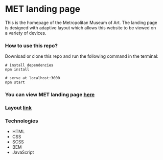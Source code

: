 # MET landing page
This is the homepage of the Metropolitan Museum of Art. The landing page is designed with adaptive layout which allows this website to be viewed on a variety of devices.
### How to use this repo?
Download or clone this repo and run the following command in the terminal:
```
# install dependencies
npm install

# serve at localhost:3000
npm start
```
### You can view MET landing page [here](https://yana-kotsulym.github.io/met-landing/)
### Layout [link](https://www.figma.com/file/lSR1m42L9YwzQwzzxKwHpw/THE-MET?type=design&node-id=8590-29&mode=design&t=x3AEcIZ5GCq7PIRJ-0)
### Technologies
- HTML
- CSS
- SCSS
- BEM
- JavaScript
